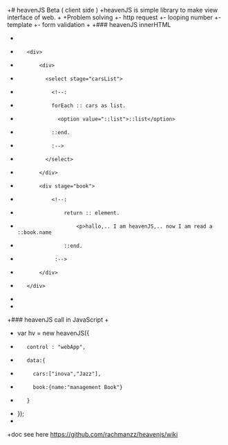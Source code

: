+# heavenJS Beta ( client side )
 +heavenJS is simple library to make view interface of web.
 +
 +Problem solving
 +- http request 
 +- looping number
 +- template
 +- form validation
 + 
 +### heavenJS innerHTML
 +    <div control="webApp">
 +        <div>
 +            <div>
 +              <select stage="carsList">
 +                <!--:
 +                forEach :: cars as list.
 +                  <option value="::list">::list</option>
 +                ::end.
 +                :-->
 +              </select>
 +            </div>
 +            <div stage="book">
 +                <!--:
 +                    return :: element.
 +                        <p>hallo,.. I am heavenJS,.. now I am read a ::book.name
 +                    ::end.
 +                 :-->
 +            </div>
 +        </div>
 +    </div>             
 +
 +### heavenJS call in JavaScript
 +
 +    var hv = new heavenJS({
 +        control : "webApp",
 +        data:{
 +          cars:["inova","Jazz"],
 +          book:{name:"management Book"}
 +        }
 +    });    
 +
 +doc see here https://github.com/rachmanzz/heavenjs/wiki

